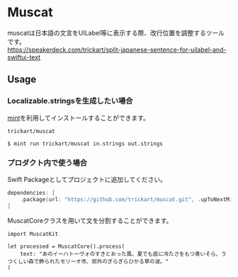 # Muscat

muscatは日本語の文言をUILabel等に表示する際、改行位置を調整するツールです。  
https://speakerdeck.com/trickart/split-japanese-sentence-for-uilabel-and-swiftui-text  

## Usage

### Localizable.stringsを生成したい場合

[mint](https://github.com/yonaskolb/Mint)を利用してインストールすることができます。

``` Mintfile
trickart/muscat
```

```
$ mint run trickart/muscat in.strings out.strings
```

### プロダクト内で使う場合

Swift Packageとしてプロジェクトに追加してください。

``` swift:Package.swift
dependencies: [
    .package(url: "https://github.com/trickart/muscat.git", .upToNextMinor(from: "0.0.1"))
]
```

MuscatCoreクラスを用いて文を分割することができます。

```
import MuscatKit

let processed = MuscatCore().process(
    text: "あのイーハトーヴォのすきとおった風、夏でも底に冷たさをもつ青いそら、うつくしい森で飾られたモリーオ市、郊外のぎらぎらひかる草の波。"
)
```
